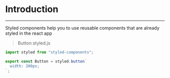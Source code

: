 # Introduction

---

Styled components help you to use reusable components that are already styled in the react app

> Button.styled.js

```jsx
import styled from "styled-components";

export const Button = styled.button`
  width: 200px;
`;
```
